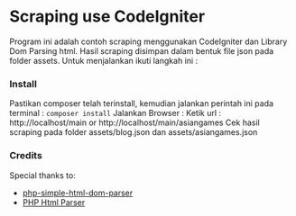 # Scraping use CodeIgniter
Program ini adalah contoh scraping menggunakan CodeIgniter dan Library Dom Parsing html.
Hasil scraping disimpan dalam bentuk file json pada folder assets.
Untuk menjalankan ikuti langkah ini :
### Install
Pastikan composer telah terinstall, kemudian jalankan perintah ini pada terminal :
`composer install`
Jalankan Browser :
Ketik url : http://localhost/main or  http://localhost/main/asiangames
Cek hasil scraping pada folder assets/blog.json dan assets/asiangames.json

### Credits
Special thanks to:
-   [php-simple-html-dom-parser](https://github.com/sunra/php-simple-html-dom-parser/)
-   [ PHP Html Parser](https://github.com/paquettg/php-html-parser/)
